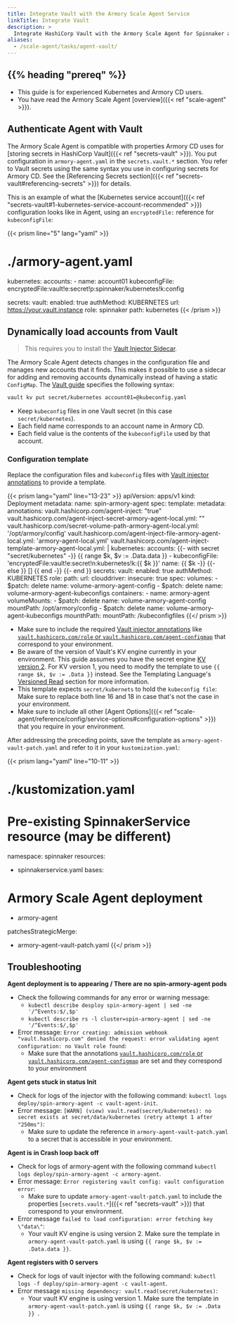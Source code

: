 ```yaml
---
title: Integrate Vault with the Armory Scale Agent Service
linkTitle: Integrate Vault
description: >
  Integrate HashiCorp Vault with the Armory Scale Agent for Spinnaker and Kubernetes.
aliases:
  - /scale-agent/tasks/agent-vault/
---
```


## {{% heading "prereq" %}}

* This guide is for experienced Kubernetes and Armory CD users.
* You have read the Armory Scale Agent [overview]({{< ref "scale-agent" >}}).

## Authenticate Agent with Vault

The Armory Scale Agent is compatible with properties Armory CD uses for [storing secrets in HashiCorp Vault]({{< ref "secrets-vault" >}}). You put configuration in `armory-agent.yaml` in the `secrets.vault.*` section. You refer to Vault secrets using the same syntax you use in configuring secrets for Armory CD. See the [Referencing Secrets section]({{< ref "secrets-vault#referencing-secrets" >}}) for details.

This is an example of what the [Kubernetes service account]({{< ref "secrets-vault#1-kubernetes-service-account-recommended" >}}) configuration looks like in Agent, using an `encryptedFile:` reference for `kubeconfigFile`:

{{< prism line="5" lang="yaml" >}}
# ./armory-agent.yaml
kubernetes:
  accounts:
    - name: account01
      kubeconfigFile: encryptedFile:vault!e:secret!p:spinnaker/kubernetes!k:config

secrets:
  vault:
    enabled: true
    authMethod: KUBERNETES
    url: https://your.vault.instance
    role: spinnaker
    path: kubernetes
{{< /prism >}}

## Dynamically load accounts from Vault

>This requires you to install the [Vault Injector Sidecar](https://www.vaultproject.io/docs/platform/k8s/injector/installation).

The Armory Scale Agent detects changes in the configuration file and manages new accounts that it finds. This makes it possible to use a sidecar for
adding and removing accounts dynamically instead of having a static `ConfigMap`. The [Vault guide](https://www.vaultproject.io/docs/commands/kv/put) specifies the following syntax:

```bash
vault kv put secret/kubernetes account01=@kubeconfig.yaml
```

 * Keep `kubeconfig` files in one Vault secret (in this case `secret/kubernetes`).
 * Each field name corresponds to an account name in Armory CD.
 * Each field value is the contents of the `kubeconfigFile` used by that account.

### Configuration template

Replace the configuration files and `kubeconfig` files with [Vault injector annotations](https://www.vaultproject.io/docs/platform/k8s/injector/annotations) to provide a template.

{{< prism lang="yaml" line="13-23" >}}
apiVersion: apps/v1
kind: Deployment
metadata:
  name: spin-armory-agent
spec:
  template:
    metadata:
      annotations:
        vault.hashicorp.com/agent-inject: "true"
        vault.hashicorp.com/agent-inject-secret-armory-agent-local.yml: ""
        vault.hashicorp.com/secret-volume-path-armory-agent-local.yml: '/opt/armory/config'
        vault.hashicorp.com/agent-inject-file-armory-agent-local.yml: 'armory-agent-local.yml'
        vault.hashicorp.com/agent-inject-template-armory-agent-local.yml: |
          kubernetes:
            accounts:
          {{- with secret "secret/kubernetes" -}}
          {{ range $k, $v := .Data.data }}
              - kubeconfigFile: 'encryptedFile:vault!e:secret!n:kubernetes!k:{{ $k }}'
                name: {{ $k -}}
          {{- else }}
              []
          {{ end -}}
          {{- end }}
          secrets:
            vault:
              enabled: true
              authMethod: KUBERNETES
              role:
              path:
              url:
          clouddriver:
            insecure: true
    spec:
      volumes:
        - $patch: delete
          name: volume-armory-agent-config
        - $patch: delete
          name: volume-armory-agent-kubeconfigs
      containers:
        - name: armory-agent
          volumeMounts:
            - $patch: delete
              name: volume-armory-agent-config
              mountPath: /opt/armory/config
            - $patch: delete
              name: volume-armory-agent-kubeconfigs
              mounthPath:
              mountPath: /kubeconfigfiles
{{</ prism >}}

 * Make sure to include the required [Vault injector annotations](https://www.vaultproject.io/docs/platform/k8s/injector/annotations) like [`vault.hashicorp.com/role` or `vault.hashicorp.com/agent-configmap`](https://www.vaultproject.io/docs/platform/k8s/injector/annotations#vault-hashicorp-com-role) that correspond to your environment.
 * Be aware of the version of Vault's KV engine currently in your environment. This guide assumes you have the secret engine [KV version 2](https://www.vaultproject.io/docs/secrets/kv/kv-v2). For KV version 1, you need to modify the template to use `{{ range $k, $v := .Data }}` instead. See the Templating Language's [Versioned Read](https://github.com/hashicorp/consul-template/blob/master/docs/templating-language.md#versioned-read) section for more information.
 * This template expects `secret/kubernets` to hold the `kubeconfig file`: Make sure to replace both line 16 and 18 in case that's not the case in your environment.
 * Make sure to include all other
    [Agent Options]({{< ref "scale-agent/reference/config/service-options#configuration-options" >}}) that you require in your environment.

After addressing the preceding points, save the template as `armory-agent-vault-patch.yaml` and refer to it in your `kustomization.yaml`:


{{< prism lang="yaml" line="10-11" >}}
# ./kustomization.yaml
# Pre-existing SpinnakerService resource (may be different)
namespace: spinnaker
resources:
  - spinnakerservice.yaml
bases:
# Armory Scale Agent deployment
  - armory-agent

patchesStrategicMerge:
  - armory-agent-vault-patch.yaml
{{</ prism >}}

## Troubleshooting

**Agent deployment is to appearing / There are no spin-armory-agent pods**

 * Check the following commands for any error or warning message:
   * `kubectl describe desploy spin-armory-agent | sed -ne '/^Events:$/,$p'`
   * `kubectl describe rs -l cluster=spin-armory-agent | sed -ne '/^Events:$/,$p'`
 * Error message: `Error creating: admission webhook "vault.hashicorp.com" denied the request: error validating agent configuration: no Vault role found`:
   * Make sure that the annotations [`vault.hashicorp.com/role` or `vault.hashicorp.com/agent-configmap`](https://www.vaultproject.io/docs/platform/k8s/injector/annotations#vault-hashicorp-com-role) are set and they correspond to your environment

**Agent gets stuck in status Init**

 * Check for logs of the injector with the following command: `kubectl logs deploy/spin-armory-agent -c vault-agent-init`.
 * Error message: `[WARN] (view) vault.read(secret/kubernetes): no secret exists at secret/data/kubernetes (retry attempt 1 after "250ms")`:
   * Make sure to update the reference in `armory-agent-vault-patch.yaml` to a secret that is accessible in your environment.

**Agent is in Crash loop back off**

 * Check for logs of armory-agent with the following command `kubectl logs deploy/spin-armory-agent -c armory-agent`.
 * Error message: `Error registering vault config: vault configuration error`:
   * Make sure to update `armory-agent-vault-patch.yaml` to include the properties [`secrets.vault.*`]({{< ref "secrets-vault" >}}) that correspond to your environment.
 * Error message `failed to load configuration: error fetching key \"data\"`:
   * Your vault KV engine is using version 2. Make sure the template in `armory-agent-vault-patch.yaml` is using `{{ range $k, $v := .Data.data }}`.

**Agent registers with 0 servers**

 * Check for logs of vault injector with the following command: `kubectl logs -f deploy/spin-armory-agent -c vault-agent`.
 * Error message `missing dependency: vault.read(secret/kubernetes)`:
   * Your vault KV engine is using version 1. Make sure the template in `armory-agent-vault-patch.yaml` is using `{{ range $k, $v := .Data }} `.

